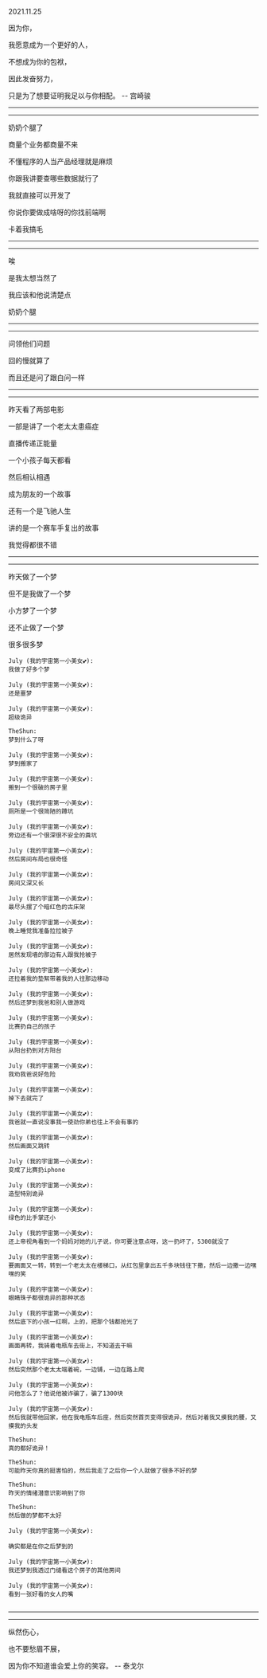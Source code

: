 2021.11.25

因为你，

我愿意成为一个更好的人，

不想成为你的包袱，

因此发奋努力，

只是为了想要证明我足以与你相配。 -- 宫崎骏

----------

---------

奶奶个腿了

商量个业务都商量不来

不懂程序的人当产品经理就是麻烦

你跟我讲要查哪些数据就行了

我就直接可以开发了

你说你要做成啥呀的你找前端啊

卡着我搞毛

------

--------

唉

是我太想当然了

我应该和他说清楚点

奶奶个腿

------

--------

问领他们问题

回的慢就算了

而且还是问了跟白问一样

--------

--------

昨天看了两部电影

一部是讲了一个老太太患癌症

直播传递正能量

一个小孩子每天都看

然后相认相遇

成为朋友的一个故事

还有一个是飞驰人生

讲的是一个赛车手复出的故事

我觉得都很不错

---------

----------

昨天做了一个梦

但不是我做了一个梦

小方梦了一个梦

还不止做了一个梦

很多很多梦

```
July (我的宇宙第一小美女💕): 
我做了好多个梦

July (我的宇宙第一小美女💕): 
还是噩梦

July (我的宇宙第一小美女💕): 
超级诡异

TheShun: 
梦到什么了呀

July (我的宇宙第一小美女💕): 
梦到搬家了

July (我的宇宙第一小美女💕): 
搬到一个很破的房子里

July (我的宇宙第一小美女💕): 
厕所是一个很简陋的蹲坑

July (我的宇宙第一小美女💕): 
旁边还有一个很深很不安全的粪坑

July (我的宇宙第一小美女💕): 
然后房间布局也很奇怪

July (我的宇宙第一小美女💕): 
房间又深又长

July (我的宇宙第一小美女💕): 
最尽头摆了个暗红色的古床架

July (我的宇宙第一小美女💕): 
晚上睡觉我准备拉拉被子

July (我的宇宙第一小美女💕): 
居然发现墙的那边有人跟我抢被子

July (我的宇宙第一小美女💕): 
还拉着我的垫絮带着我的人往那边移动

July (我的宇宙第一小美女💕): 
然后还梦到我爸和别人做游戏

July (我的宇宙第一小美女💕): 
比赛扔自己的孩子

July (我的宇宙第一小美女💕): 
从阳台扔到对方阳台

July (我的宇宙第一小美女💕): 
我劝我爸说好危险

July (我的宇宙第一小美女💕): 
掉下去就完了

July (我的宇宙第一小美女💕): 
我爸就一直说没事我一使劲你弟也往上不会有事的

July (我的宇宙第一小美女💕): 
然后画面又跳转

July (我的宇宙第一小美女💕): 
变成了比赛扔iphone

July (我的宇宙第一小美女💕): 
造型特别诡异

July (我的宇宙第一小美女💕): 
绿色的比手掌还小

July (我的宇宙第一小美女💕): 
还上帝视角看到一个妈妈对她的儿子说，你可要注意点呀，这一扔坏了，5300就没了

July (我的宇宙第一小美女💕): 
要画面又一转，转到一个老太太在楼梯口，从红包里拿出五千多块钱往下撒，然后一边撒一边嘿嘿的笑

July (我的宇宙第一小美女💕): 
眼睛珠子都很诡异的那种状态

July (我的宇宙第一小美女💕): 
然后底下的小孩一红啊，上的，把那个钱都抢光了

July (我的宇宙第一小美女💕): 
画面再转，我骑着电瓶车去街上，不知道去干嘛

July (我的宇宙第一小美女💕): 
然后突然那个老太太端着碗，一边铺，一边在路上爬

July (我的宇宙第一小美女💕): 
问他怎么了？他说他被诈骗了，骗了1300块

July (我的宇宙第一小美女💕): 
然后我就带他回家，他在我电瓶车后座，然后突然首页变得很诡异，然后对着我又摸我的腰，又摸我的头发

TheShun: 
真的都好诡异！

TheShun: 
可能昨天你真的挺害怕的，然后我走了之后你一个人就做了很多不好的梦

TheShun: 
昨天的情绪潜意识影响到了你

TheShun: 
然后做的梦都不太好

July (我的宇宙第一小美女💕): 

确实都是在你之后梦到的

July (我的宇宙第一小美女💕): 
我还梦到我透过门缝看这个房子的其他房间

July (我的宇宙第一小美女💕): 
看到一张好看的女人的嘴


```



---------

-----------

纵然伤心，

也不要愁眉不展，

因为你不知道谁会爱上你的笑容。 -- 泰戈尔

